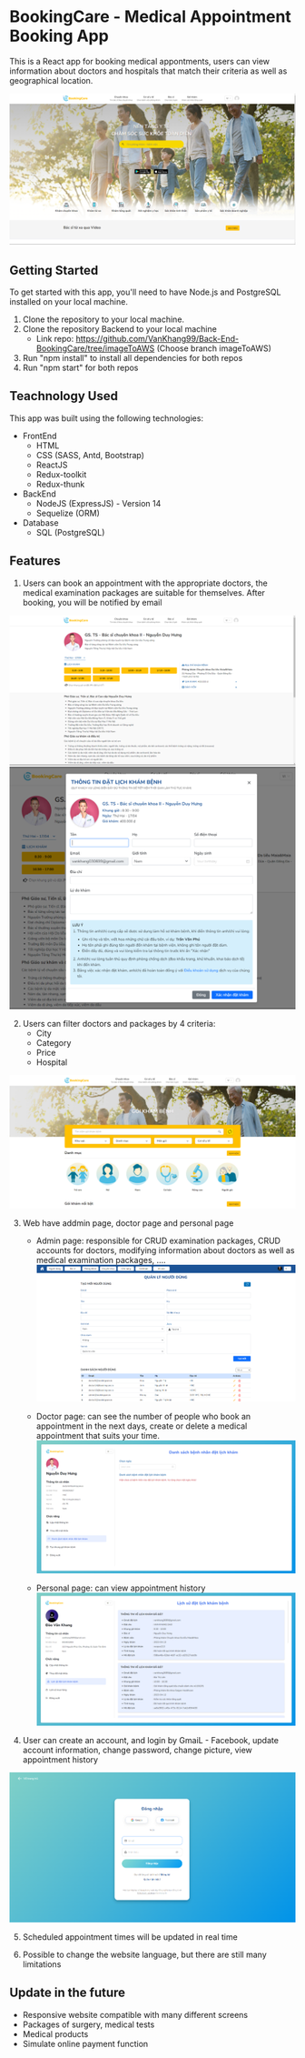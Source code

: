 # BookingCare - Medical Appointment Booking App

This is a React app for booking medical appontments, users can view information about doctors and hospitals that match their criteria as well as geographical location.

![alt text](https://raw.githubusercontent.com/VanKhang99/bookingCare-host-images/main/Readme%20file/UI.png)

## Getting Started
To get started with this app, you'll need to have Node.js and PostgreSQL installed on your local machine.
1. Clone the repository to your local machine.
2. Clone the repository Backend to your local machine
    - Link repo: https://github.com/VanKhang99/Back-End-BookingCare/tree/imageToAWS (Choose branch imageToAWS)
3. Run "npm install" to install all dependencies for both repos
4. Run "npm start" for both repos


## Teachnology Used
This app was built using the following technologies:

- FrontEnd
    - HTML
    - CSS (SASS, Antd, Bootstrap)
    - ReactJS 
    - Redux-toolkit
    - Redux-thunk
- BackEnd 
    - NodeJS (ExpressJS) - Version 14
    - Sequelize (ORM)
- Database
    - SQL (PostgreSQL)

## Features
1. Users can book an appointment with the appropriate doctors, the medical examination packages are suitable for themselves. After booking, you will be notified by email

![alt text](https://raw.githubusercontent.com/VanKhang99/bookingCare-host-images/main/Readme%20file/Booking.png)
![alt text](https://raw.githubusercontent.com/VanKhang99/bookingCare-host-images/main/Readme%20file/Booking-2.png)

2. Users can filter doctors and packages by 4 criteria: 
    - City
    - Category
    - Price
    - Hospital
    
 ![alt text](https://raw.githubusercontent.com/VanKhang99/bookingCare-host-images/main/Readme%20file/Filter.png)

3. Web have addmin page, doctor page and personal page
    - Admin page: responsible for CRUD examination packages, CRUD accounts for doctors, modifying information about doctors as well as medical examination packages, ....
    ![alt text](https://raw.githubusercontent.com/VanKhang99/bookingCare-host-images/main/Readme%20file/admin-page.png)
    
    - Doctor page: can see the number of people who book an appointment in the next days, create or delete a medical appointment that suits your time.
    ![alt text](https://raw.githubusercontent.com/VanKhang99/bookingCare-host-images/main/Readme%20file/doctor-page.png)
    
    - Personal page: can view appointment history
    ![alt text](https://raw.githubusercontent.com/VanKhang99/bookingCare-host-images/main/Readme%20file/personal-page.png)

4. User can create an account, and login by GmaiL - Facebook, update account information, change password, change picture, view appointment history

![alt text](https://raw.githubusercontent.com/VanKhang99/bookingCare-host-images/main/Readme%20file/Login-page.png)

5. Scheduled appointment times will be updated in real time

6. Possible to change the website language, but there are still many limitations

## Update in the future
- Responsive website compatible with many different screens
- Packages of surgery, medical tests
- Medical products
- Simulate online payment function
